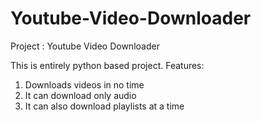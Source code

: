 # Youtube-Video-Downloader
Project : Youtube Video Downloader

This is entirely python based project. 
Features:
1. Downloads videos in no time 
2. It can download only audio
3. It can also download playlists at a time
